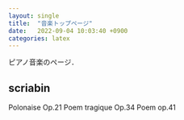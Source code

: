 ```yaml
---
layout: single
title:  "音楽トップページ"
date:   2022-09-04 10:03:40 +0900
categories: latex
---
```


ピアノ音楽のページ．


## scriabin

Polonaise Op.21
Poem tragique Op.34
Poem op.41

